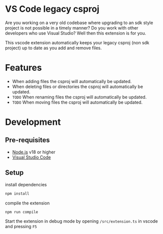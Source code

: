 # VS Code legacy csproj

Are you working on a very old codebase where upgrading to an sdk style project is not possible in a timely manner?
Do you work with other developers who use Visual Studio? Well then this extension is for you.

This vscode extension automatically keeps your legacy csproj (non sdk project) up to date as you add and remove files.

# Features

- When adding files the csproj will automatically be updated.
- When deleting files or directories the csproj will automatically be updated.
- `TODO` When renaming files the csproj will automatically be updated.
- `TODO` When moving files the csproj will automatically be updated.

# Development

## Pre-requisites

- [Node.js](https://nodejs.org/en/) v18 or higher
- [Visual Studio Code](https://code.visualstudio.com/)

## Setup

install dependencies

```bash
npm install
```

compile the extension

```bash
npm run compile
```

Start the extension in debug mode by opening `/src/extension.ts` in vscode and pressing `F5`
